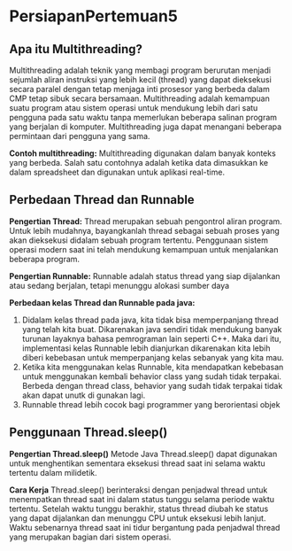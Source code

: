 # PersiapanPertemuan5

## Apa itu Multithreading?
Multithreading adalah teknik yang membagi program berurutan menjadi sejumlah aliran instruksi yang lebih kecil (thread) yang dapat dieksekusi secara paralel dengan tetap menjaga inti prosesor yang berbeda dalam CMP tetap sibuk secara bersamaan.
Multithreading adalah kemampuan suatu program atau sistem operasi untuk mendukung lebih dari satu pengguna pada satu waktu tanpa memerlukan beberapa salinan program yang berjalan di komputer. Multithreading juga dapat menangani beberapa permintaan dari pengguna yang sama.

**Contoh multithreading:**
Multithreading digunakan dalam banyak konteks yang berbeda. Salah satu contohnya adalah ketika data dimasukkan ke dalam spreadsheet dan digunakan untuk aplikasi real-time.


## Perbedaan Thread dan Runnable
**Pengertian Thread:**
Thread merupakan sebuah pengontrol aliran program. Untuk lebih mudahnya, bayangkanlah thread sebagai sebuah proses yang akan dieksekusi didalam sebuah program tertentu. Penggunaan sistem operasi modern saat ini telah mendukung kemampuan untuk menjalankan beberapa program. 

**Pengertian Runnable:**
Runnable adalah status thread yang siap dijalankan atau sedang berjalan, tetapi menunggu alokasi sumber daya

**Perbedaan kelas Thread dan Runnable pada java:**
1. Didalam kelas thread pada java, kita tidak bisa memperpanjang thread yang telah kita buat. Dikarenakan java sendiri tidak mendukung banyak turunan layaknya bahasa
pemrograman lain seperti C++. Maka dari itu, implementasi kelas Runnable lebih dianjurkan dikarenakan kita lebih diberi kebebasan untuk memperpanjang kelas sebanyak yang kita mau.
2. Ketika kita menggunakan kelas Runnable, kita mendapatkan kebebasan untuk menggunakan kembali behavior class yang sudah tidak terpakai. Berbeda dengan
thread class, behavior yang sudah tidak terpakai tidak akan dapat unutk di gunakan lagi.
3. Runnable thread lebih cocok bagi programmer yang berorientasi objek


## Penggunaan Thread.sleep()
**Pengertian Thread.sleep()**
Metode Java Thread.sleep() dapat digunakan untuk menghentikan sementara eksekusi thread saat ini selama waktu tertentu dalam milidetik.

**Cara Kerja**
Thread.sleep() berinteraksi dengan penjadwal thread untuk menempatkan thread saat ini dalam status tunggu selama periode waktu tertentu. Setelah waktu tunggu berakhir, status thread diubah ke status yang dapat dijalankan dan menunggu CPU untuk eksekusi lebih lanjut. Waktu sebenarnya thread saat ini tidur bergantung pada penjadwal thread yang merupakan bagian dari sistem operasi.

